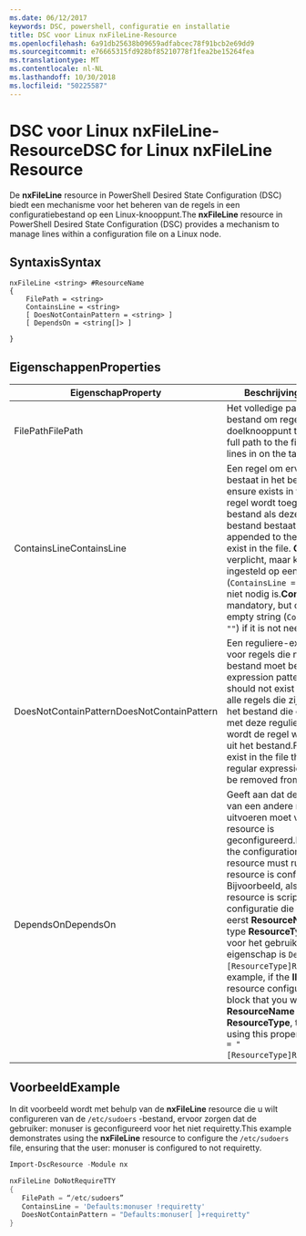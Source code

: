 ```yaml
---
ms.date: 06/12/2017
keywords: DSC, powershell, configuratie en installatie
title: DSC voor Linux nxFileLine-Resource
ms.openlocfilehash: 6a91db25638b09659adfabcec78f91bcb2e69dd9
ms.sourcegitcommit: e76665315fd928bf85210778f1fea2be15264fea
ms.translationtype: MT
ms.contentlocale: nl-NL
ms.lasthandoff: 10/30/2018
ms.locfileid: "50225587"
---
```

# <a name="dsc-for-linux-nxfileline-resource"></a><span data-ttu-id="20778-103">DSC voor Linux nxFileLine-Resource</span><span class="sxs-lookup"><span data-stu-id="20778-103">DSC for Linux nxFileLine Resource</span></span>

<span data-ttu-id="20778-104">De **nxFileLine** resource in PowerShell Desired State Configuration (DSC) biedt een mechanisme voor het beheren van de regels in een configuratiebestand op een Linux-knooppunt.</span><span class="sxs-lookup"><span data-stu-id="20778-104">The **nxFileLine** resource in PowerShell Desired State Configuration (DSC) provides a mechanism to manage lines within a configuration file on a Linux node.</span></span>

## <a name="syntax"></a><span data-ttu-id="20778-105">Syntaxis</span><span class="sxs-lookup"><span data-stu-id="20778-105">Syntax</span></span>

```
nxFileLine <string> #ResourceName
{
    FilePath = <string>
    ContainsLine = <string>
    [ DoesNotContainPattern = <string> ]
    [ DependsOn = <string[]> ]

}
```

## <a name="properties"></a><span data-ttu-id="20778-106">Eigenschappen</span><span class="sxs-lookup"><span data-stu-id="20778-106">Properties</span></span>

|  <span data-ttu-id="20778-107">Eigenschap</span><span class="sxs-lookup"><span data-stu-id="20778-107">Property</span></span> |  <span data-ttu-id="20778-108">Beschrijving</span><span class="sxs-lookup"><span data-stu-id="20778-108">Description</span></span> |
|---|---|
| <span data-ttu-id="20778-109">FilePath</span><span class="sxs-lookup"><span data-stu-id="20778-109">FilePath</span></span>| <span data-ttu-id="20778-110">Het volledige pad naar het bestand om regels in op het doelknooppunt te beheren.</span><span class="sxs-lookup"><span data-stu-id="20778-110">The full path to the file to manage lines in on the target node.</span></span>|
| <span data-ttu-id="20778-111">ContainsLine</span><span class="sxs-lookup"><span data-stu-id="20778-111">ContainsLine</span></span>| <span data-ttu-id="20778-112">Een regel om ervoor te zorgen bestaat in het bestand.</span><span class="sxs-lookup"><span data-stu-id="20778-112">A line to ensure exists in the file.</span></span> <span data-ttu-id="20778-113">Deze regel wordt toegevoegd aan het bestand als deze niet in het bestand bestaat.</span><span class="sxs-lookup"><span data-stu-id="20778-113">This line will be appended to the file if it does not exist in the file.</span></span> <span data-ttu-id="20778-114">**ContainsLine** is verplicht, maar kan worden ingesteld op een lege tekenreeks (`ContainsLine = ""`) als deze niet nodig is.</span><span class="sxs-lookup"><span data-stu-id="20778-114">**ContainsLine** is mandatory, but can be set to an empty string (`ContainsLine = ""`) if it is not needed.</span></span>|
| <span data-ttu-id="20778-115">DoesNotContainPattern</span><span class="sxs-lookup"><span data-stu-id="20778-115">DoesNotContainPattern</span></span>| <span data-ttu-id="20778-116">Een reguliere-expressiepatroon voor regels die niet in het bestand moet bestaan.</span><span class="sxs-lookup"><span data-stu-id="20778-116">A regular expression pattern for lines that should not exist in the file.</span></span> <span data-ttu-id="20778-117">Voor alle regels die zijn opgenomen in het bestand die overeenkomen met deze reguliere expressie, wordt de regel wordt verwijderd uit het bestand.</span><span class="sxs-lookup"><span data-stu-id="20778-117">For any lines that exist in the file that match this regular expression, the line will be removed from the file.</span></span>|
| <span data-ttu-id="20778-118">DependsOn</span><span class="sxs-lookup"><span data-stu-id="20778-118">DependsOn</span></span> | <span data-ttu-id="20778-119">Geeft aan dat de configuratie van een andere resource uitvoeren moet voordat deze resource is geconfigureerd.</span><span class="sxs-lookup"><span data-stu-id="20778-119">Indicates that the configuration of another resource must run before this resource is configured.</span></span> <span data-ttu-id="20778-120">Bijvoorbeeld, als de **ID** van de resource is scriptblok configuratie die u wilt uitvoeren eerst **ResourceName** en het type **ResourceType**, de syntaxis voor het gebruik van dit de eigenschap is `DependsOn = "[ResourceType]ResourceName"`.</span><span class="sxs-lookup"><span data-stu-id="20778-120">For example, if the **ID** of the resource configuration script block that you want to run first is **ResourceName** and its type is **ResourceType**, the syntax for using this property is `DependsOn = "[ResourceType]ResourceName"`.</span></span>|

## <a name="example"></a><span data-ttu-id="20778-121">Voorbeeld</span><span class="sxs-lookup"><span data-stu-id="20778-121">Example</span></span>

<span data-ttu-id="20778-122">In dit voorbeeld wordt met behulp van de **nxFileLine** resource die u wilt configureren van de `/etc/sudoers` -bestand, ervoor zorgen dat de gebruiker: monuser is geconfigureerd voor het niet requiretty.</span><span class="sxs-lookup"><span data-stu-id="20778-122">This example demonstrates using the **nxFileLine** resource to configure the `/etc/sudoers` file, ensuring that the user: monuser is configured to not requiretty.</span></span>

```powershell
Import-DscResource -Module nx

nxFileLine DoNotRequireTTY
{
   FilePath = “/etc/sudoers”
   ContainsLine = 'Defaults:monuser !requiretty'
   DoesNotContainPattern = "Defaults:monuser[ ]+requiretty"
}
```
